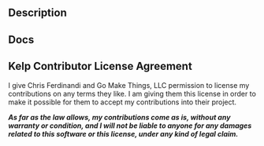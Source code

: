 ## Description
<!--
A clear and concise description of the PR.
Use this section for review hints, explanations or discussion points/todos.

- Summary of changes
- Reasoning
- Additional context

How to contribute: https://kelpui.com/docs/getting-started/contributing/
-->


## Docs
<!--
Add any notes that help to document the feature/changes. Doesn't need
to be your best writing, just a few words and/or code snippets.
-->


## Kelp Contributor License Agreement

I give Chris Ferdinandi and Go Make Things, LLC permission to license my contributions on any terms they like. I am giving them this license in order to make it possible for them to accept my contributions into their project.

**_As far as the law allows, my contributions come as is, without any warranty or condition, and I will not be liable to anyone for any damages related to this software or this license, under any kind of legal claim._**
